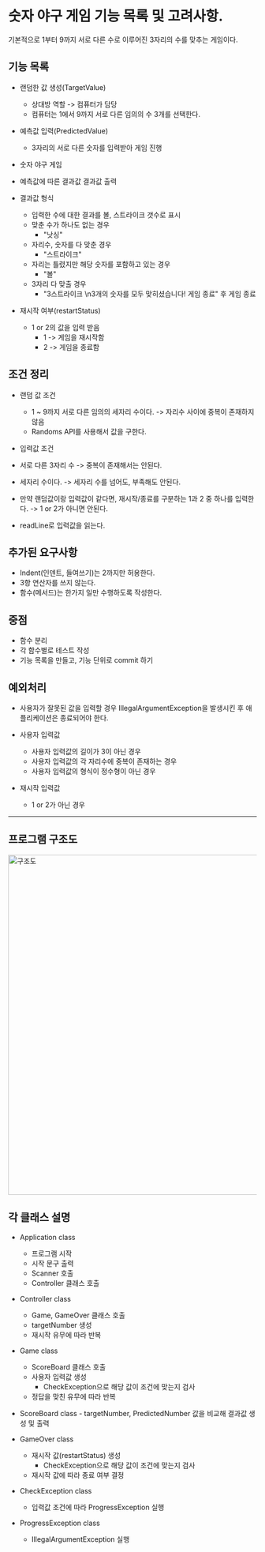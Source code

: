 # 숫자 야구 게임 기능 목록 및 고려사항.
기본적으로 1부터 9까지 서로 다른 수로 이루어진 3자리의 수를 맞추는 게임이다.  


## 기능 목록    

- 랜덤한 값 생성(TargetValue)
  - 상대방 역할 -> 컴퓨터가 담당
  - 컴퓨터는 1에서 9까지 서로 다른 임의의 수 3개를 선택한다.
  
- 예측값 입력(PredictedValue)
  - 3자리의 서로 다른 숫자를 입력받아 게임 진행
  
 - 숫자 야구 게임
  - 예측값에 따른 결과값 결과값 출력
  - 결과값 형식
    - 입력한 수에 대한 결과를 볼, 스트라이크 갯수로 표시  
    - 맞춘 수가 하나도 없는 경우
      - "낫싱"
    - 자리수, 숫자를 다 맞춘 경우
      - "스트라이크"
    - 자리는 틀렸지만 해당 숫자를 포함하고 있는 경우
      - "볼"
    - 3자리 다 맞출 경우
      - "3스트라이크 \n3개의 숫자를 모두 맞히셨습니다! 게임 종료" 후 게임 종료
  
  - 재시작 여부(restartStatus)
    - 1 or 2의 값을 입력 받음
      - 1 -> 게임을 재시작함
      - 2 -> 게임을 종료함  

 
## 조건 정리

- 랜덤 값 조건
  - 1 ~ 9까지 서로 다른 임의의 세자리 수이다. -> 자리수 사이에 중복이 존재하지 않음
  - Randoms API를 사용해서 값을 구한다.
 
 - 입력값 조건
  - 서로 다른 3자리 수 -> 중복이 존재해서는 안된다.
  - 세자리 수이다. -> 세자리 수를 넘어도, 부족해도 안된다.
  - 만약 랜덤값이랑 입력값이 같다면, 재시작/종료를 구분하는 1과 2 중 하나를 입력한다. -> 1 or 2가 아니면 안된다.
  - readLine로 입력값을 읽는다.

## 추가된 요구사항
- Indent(인덴트, 들여쓰기)는 2까지만 허용한다.
- 3항 연산자를 쓰지 않는다.
- 함수(메서드)는 한가지 일만 수행하도록 작성한다.


## 중점
- 함수 분리
- 각 함수별로 테스트 작성
- 기능 목록을 만들고, 기능 단위로 commit 하기


## 예외처리

- 사용자가 잘못된 값을 입력할 경우 IllegalArgumentException을 발생시킨 후 애플리케이션은 종료되어야 한다.

- 사용자 입력값
  - 사용자 입력값의 길이가 3이 아닌 경우
  - 사용자 입력값의 각 자리수에 중복이 존재하는 경우
  - 사용자 입력값의 형식이 정수형이 아닌 경우

- 재시작 입력값
  - 1 or 2가 아닌 경우
  
----------------------------------------------------------------------

## 프로그램 구조도
<img width="689" alt="구조도" src="https://user-images.githubusercontent.com/50222603/200530440-d7032b93-bb28-4f5c-831a-e1a0ec0a2815.png">

## 각 클래스 설명

  - Application class
    - 프로그램 시작
    - 시작 문구 출력
    - Scanner 호출
    - Controller 클래스 호출  
    
  - Controller class
    - Game, GameOver 클래스 호출
    - targetNumber 생성
    - 재시작 유무에 따라 반복
    
  - Game class
    - ScoreBoard 클래스 호출
    - 사용자 입력값 생성
      - CheckException으로 해당 값이 조건에 맞는지 검사
    - 정답을 맞친 유무에 따라 반복
    
   - ScoreBoard class
    - targetNumber, PredictedNumber 값을 비교해 결과값 생성 및 출력
  
  - GameOver class
    - 재시작 값(restartStatus) 생성
      - CheckException으로 해당 값이 조건에 맞는지 검사
    - 재시작 값에 따라 종료 여부 결정
    
  - CheckException class
    - 입력값 조건에 따라 ProgressException 실행
  
  - ProgressException class
    - IllegalArgumentException 실행
  


